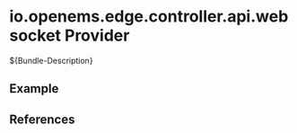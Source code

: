 # io.openems.edge.controller.api.websocket Provider

${Bundle-Description}

## Example

## References

